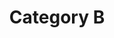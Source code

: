 ---
title: Category B
description: Optional category description.
image: "mountain.jpg"
images:
  1:
    title: "Mountain"
    src: "mountain.jpg"
    alt: "Alt text"
    desc: "Description"
    loc: Czerwone Wierchy
    exif:
      aperture: "test"
      datetimeoriginal: "test"
      iso: "test"
      focallength: "test"
      lensmodel: "test"
      model: "test"
      shutterspeed: "test"
  2:
    title: "Mountain"
    src: "mountain.jpg"
    alt: "Alt text"
    loc: Czerwone Wierchy
    desc: "Description"
    exif:
      aperture: "test"
      datetimeoriginal: "test"
      iso: "test"
      focallength: "test"
      lensmodel: "test"
      model: "test"
      shutterspeed: "test"
  3:
    title: "Mountain"
    src: "mountain.jpg"
    alt: "Alt text"
    loc: Czerwone Wierchy
    desc: "Description"
    exif:
      aperture: "test"
      datetimeoriginal: "test"
      iso: "test"
      focallength: "test"
      lensmodel: "test"
      model: "test"
      shutterspeed: "test"
---